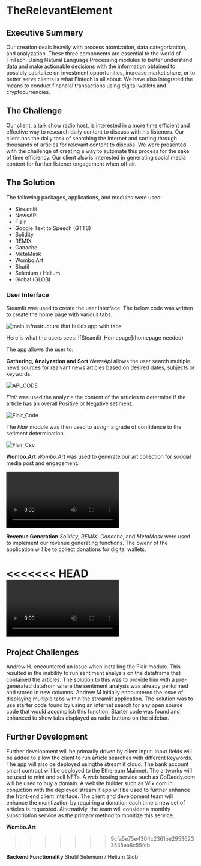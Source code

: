 # TheRelevantElement

## Executive Summery

Our creation deals heavily with process atomization, data categorization, and analyzation. These three components are essential to the world of FinTech. Using Natural Language Processing modules to better understand data and make actionable decisions with the information obtained to possibly capitalize on investment opportunities, increase market share, or to better serve clients is what Fintech is all about. We have also integrated the means to conduct financial transactions using digital wallets and cryptocurrencies. 

## The Challenge

Our client, a talk show radio host, is interested in a more time efficient and effective way to research daily content to discuss with his listeners. Our client has the daily task of searching the internet and sorting through thousands of articles for relevant content to discuss. We were presented with the challenge of creating a way to automate this process for the sake of time efficiency. Our client also is interested in generating social media content for further listener engagement when off air. 

## The Solution

The following packages, applications, and modules were used:
  + Streamlit
  + NewsAPI
  + Flair
  + Google Text to Speech (GTTS)
  + Solidity
  + REMIX
  + Ganache
  + MetaMask
  + Wombo.Art
  + Shutil
  + Selenium / Helium
  + Global (GLOB)

### User Interface
Steamlit was used to create the user interface. The below code was written to create the home page with various tabs.

![main infrastructure that builds app with tabs](https://user-images.githubusercontent.com/89284547/155062829-0b05cc14-f267-4d6c-a97f-e3018ea84450.jpg)

Here is what the users sees:
![Steamlit_Homepage](homepage needed)

The app allows the user to:

__Gathering, Analyzation and Sort__
_NewsApi_ allows the user search multiple news sources for realvant news articles based on desired dates, subjects or keywords.

![API_CODE](https://user-images.githubusercontent.com/89284547/155064790-edd2fb85-6bd8-46e6-b009-6d2f02dad50b.png)

_Flair_ was used the analyzie the content of the articles to determine if the article has an overall Positive or Negative setiment. 

![Flair_Code](https://user-images.githubusercontent.com/89284547/155065970-2a71c43c-8248-4987-93c5-8528b3eae257.png)

The _Flair_ module was then used to assign a grade of confidence to the setiment determination.

![Flair_Csv](https://user-images.githubusercontent.com/89284547/155066114-522342ec-cbf3-4772-bf40-b5be25a9007e.png)

__Wombo.Art__
_Wombo.Art_ was used to generate our art collection for soccial media post and engagement.

![Wombo](https://user-images.githubusercontent.com/89284547/155226817-ee06249f-69f5-4167-ac0c-1f412c5e0820.mp4)

__Revenue Generation__
_Solidity_, _REMIX_, _Ganache_, and _MetaMask_ were used to implement our revenue generating functions. The owenr of the application will be to collect donations for digital wallets.

<<<<<<< HEAD
![Donation_WalkThru](https://user-images.githubusercontent.com/89284547/155192857-ab1ec42d-ac8c-4035-8182-cc9456e1c925.mp4)
=======

## Project Challenges 

<p> Andrew H. encountered an issue when installing the Flair module. This resulted in the inability to run sentiment analysis on the dataframe that contained the articles. The solution to this was to provide him with a pre-generated datafrom where the sentiment analysis was already performed and stored in new columns. Andrew M initially encountered the issue of displaying multiple tabs within the streamlit application. The solution was to use starter code found by using an internet search for any open source code that would accomplish this function. Starter code was found and enhanced to show tabs displayed as radio buttons on the sidebar.

  
## Further Development
<p> Further development will be primarily driven by client input. Input fields will be added to allow the client to run article searches with different keywords. The app will also be deployed usingthe streamlit cloud. The bank account smart contract will be deployed to the Ethereum Mainnet. The artworks will be used to mint and sell NFTs. A web hosting service such as GoDaddy.com will be used to buy a domain. A website builder such as Wix.com in conjuction with the deployed streamlit app will be used to further enhance the front-end client interface. The client and development team will enhance the monitization by requiring a donation each time a new set of articles is requested. Alternativly, the team will consider a monthly subscription service as the primary method to monitize this service.
  
__Wombo.Art__
>>>>>>> 9cfa5e75e4304c2361be29536233535ea8c55fcb


__Backend Functionality__
Shutil
Selenium / Helium
Glob

